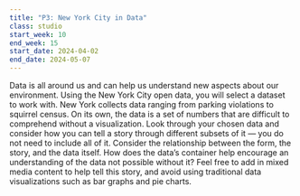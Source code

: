 ```yaml
---
title: "P3: New York City in Data"
class: studio
start_week: 10
end_week: 15
start_date: 2024-04-02
end_date: 2024-05-07
---
```

Data is all around us and can help us understand new aspects about our environment. Using the New York City open data, you will select a dataset to work with. New York collects data ranging from parking violations to squirrel census. On its own, the data is a set of numbers that are difficult to comprehend without a visualization. Look through your chosen data and consider how you can tell a story through different subsets of it — you do not need to include all of it. Consider the relationship between the form, the story, and the data itself. How does the data’s container help encourage an understanding of the data not possible without it? Feel free to add in mixed media content to help tell this story, and avoid using traditional data visualizations such as bar graphs and pie charts.


